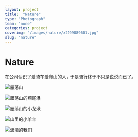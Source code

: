 ```yaml
---
layout: project
title:  "Nature"
type: "Photograph"
team: "none"
categories: project
coverimg: "/images/nature/x2199889601.jpg"
slug: "nature"
---
```


<h1>Nature</h1>

<p>在公司认识了爱骑车爱爬山的人，于是骑行终于不只是说说而已了。</p>

![雁荡山]({{site.baseurl}}/images/nature/x2199889603.jpg)

![雁荡山的燕尾瀑]({{site.baseurl}}/images/nature/x2199889595.jpg)

![雁荡山的小龙湫]({{site.baseurl}}/images/nature/x2199889597.jpg)

![山里的小羊羊]({{site.baseurl}}/images/nature/x2199889601.jpg)

![潇洒的我们]({{site.baseurl}}/images/nature/x2199889602.jpg)